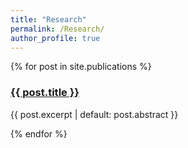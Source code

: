 ```yaml
---
title: "Research"
permalink: /Research/
author_profile: true
---
```


{% for post in site.publications %}
  <h3><a href="{{ post.url }}">{{ post.title }}</a></h3>
  <p>{{ post.excerpt | default: post.abstract }}</p>
{% endfor %}

